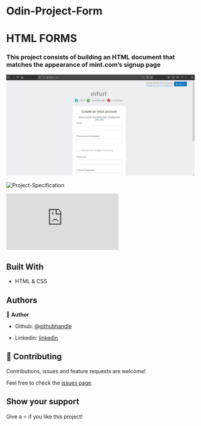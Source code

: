 # Odin-Project-Form

# HTML FORMS

### This project consists of building an HTML document that matches the appearance of mint.com’s signup page

![screenshot](./images/clone-page.jpg)

![Project-Specification](https://www.theodinproject.com/courses/html5-and-css3/lessons/html-forms)

![Demo](https://raw.githack.com/CornerstoneII/Odin-Project-Form/Signup-Clone/index.html)

## Built With

- HTML & CSS

## Authors

👤 **Author**

- Github: [@githubhandle](https://github.com/CornerstoneII)

- Linkedin: [linkedin](https://www.linkedin.com/in/oluwaseun-iyadi-773584b4/)

## 🤝 Contributing

Contributions, issues and feature requests are welcome!

Feel free to check the [issues page](issues/).

## Show your support

Give a ⭐️ if you like this project!
